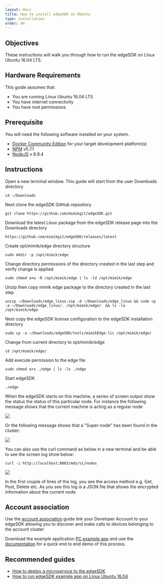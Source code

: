 ```yaml
---
layout: docs
title: How to install edgeSDK on Ubuntu
type: installation
order: 04
---
```


## Objectives

These instructions will walk you through how to run the edgeSDK on Linux Ubuntu 16.04 LTS.

## Hardware Requirements

This guide assumes that:

- You are running Linux Ubuntu 16.04 LTS
- You have internet connectivity
- You have root permissions

## Prerequisite

You will need the following software installed on your system.

- [Docker Community Edition](https://www.docker.com/community-edition#/download) for your target development platform(s)
- [NPM](https://www.npmjs.com/) v5.7.1
- [NodeJS](https://nodejs.org) v 8.9.4

## Instructions

Open a new terminal window. This guide will start from the user Downloads directory

```cd ~/Downloads```

Next clone the edgeSDK GitHub repository

```git clone https://github.com/mimikgit/edgeSDK.git```

Download the latest Linux package from the edgeSDK release page into the Downloads directory

```https://github.com/mimikgit/edgeSDK/releases/latest```

<!-- todo - oneliner with curl, wget to download from api.github.com/repo* -->

Create opt/mimik/edge directory structure

```sudo mkdir -p /opt/mimik/edge```

Change directory permissions of the directory created in the last step and verify change is applied

```sudo chmod a+w -R /opt/mimik/edge | ls -ld /opt/mimik/edge```

Unzip then copy mimik edge package to the directory created in the last step

```unzip ~/Downloads/edge_linux.zip -d ~/Downloads/edge_linux && sudo cp -a ~/Downloads/edge_linux/. /opt/mimik/edge/  && ls -la /opt/mimik/edge```

Next copy the edgeSDK license configuration to the edgeSDK installation directory

```sudo cp -a ~/Downloads/edgeSDK/tools/mimikEdge.lic /opt/mimik/edge/ ```

Change from current directory to opt/mimik/edge

```cd /opt/mimik/edge/```

Add execute permission to the edge file

```sudo chmod a+x ./edge | ls -ls ./edge```

Start edgeSDK

```./edge```

When the edgeSDK starts on this machine, a series of screen output show the status the status of this particular node. For instance the following message shows that the current machine is acting as a regular node

![](/assets/images/documentation/edgeSDk%20Success%20Start.jpg)

Or the following message shows that a "Super-node" has been found in the cluster:

![](/assets/images/documentation/super_node_edgeSDK%20success.png)

You can also use the curl command as below in a new terminal and be able to see the  screen log show below:

```curl -i http://localhost:8083/mds/v1/nodes```

![](/assets/images/documentation/curl_response_install_edgeSDK_encrypted.png)

In the first couple of lines of the log, you see the access method e.g. Get, Post, Delete etc. As you see this log is a JSON file that shows the encrypted information about the current node.

## Account association

Use the [account association](/docs/1.1.0/getting-started/account-association.html) guide link your Developer Account to your edgeSDK allowing you to discover and make calls to devices belonging to the account cluster 

Download the example application  [PC example app](https://github.com/mimikgit/edgeSDK/example/PC%20Hello%20App) and use the [documentation](/docs/1.1.0/example-apps/how-to-run-edgesdk-example-app-on-linux-ubuntu.html)  for a quick end to end demo of this process.

## Recommended guides

- [How to deploy a microservice to the edgeSDK](/docs/1.1.0/microservices/how-to-deploy-example-microservice.html)
- [How to run edgeSDK example app on Linux Ubuntu 16.04](/docs/1.1.0/example-apps/how-to-run-edgesdk-example-app-on-linux-ubuntu.html)